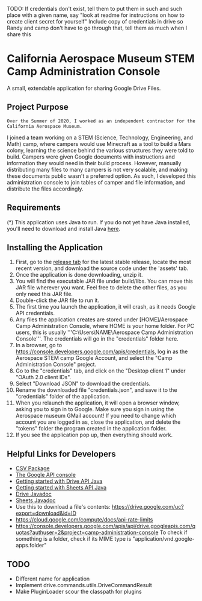 
TODO: If credentials don't exist, tell them to put them in such and such place with a given name,
say "look at readme for instructions on how to create client secret for yourself"
Include copy of credentials in drive so Randy and camp don't have to go through that,
tell them as much when I share this


# California Aerospace Museum STEM Camp Administration Console
A small, extendable application for sharing Google Drive Files.

## Project Purpose ##
    Over the Summer of 2020, I worked as an independent contractor for the California Aerospace Museum.
I joined a team working on a STEM (Science, Technology, Engineering, and Math) camp, where campers
would use Minecraft as a tool to build a Mars colony, learning the science behind the various structures
they were told to build. Campers were given Google documents with instructions and information they would
need in their build process. However, manually distributing many files to many campers is not very scalable,
and making these documents public wasn't a preferred option. As such, I developed this administration console
to join tables of camper and file information, and distribute the files accordingly.

## Requirements ##
(*) This application uses Java to run. If you do not yet have Java installed, you'll need to download and install Java [here](https://www.java.com/en/).

## Installing the Application ##
1. First, go to the [release tab](https://github.com/IronHeart7334/AerospaceCampAdminConsole/releases) for the latest stable release, 
locate the most recent version, and download the source code under the 'assets' tab.
2. Once the application is done downloading, unzip it.
3. You will find the executable JAR file under build/libs. You can move this JAR file wherever you want. Feel free to delete the other files, as you only need this JAR file.
4. Double-click the JAR file to run it.
5. The first time you launch the application, it will crash, as it needs Google API credentials.
6. Any files the application creates are stored under [HOME]/Aerospace Camp Administration Console, where HOME is your home folder.
For PC users, this is usually '''C:\Users\NAME\Aerospace Camp Administration Console'''. The credentials will go in the "credentials" folder here.
7. In a browser, go to https://console.developers.google.com/apis/credentials, log in as the Aerospace STEM camp Google Account, and select the "Camp Administration Console" project.
8. Go to the "credentials" tab, and click on the "Desktop client 1" under "OAuth 2.0 client IDs".
9. Select "Download JSON" to download the credentials.
10. Rename the downloaded file "credentials.json", and save it to the "credentials" folder of the application.
11. When you relaunch the application, it will open a browser window, asking you to sign in to Google. Make sure you sign in using the Aerospace museum GMail account!
If you need to change which account you are logged in as, close the application, and delete the "tokens" folder the program created in the application folder.
12. If you see the application pop up, then everything should work. 

## Helpful Links for Developers ##
* [CSV Package](https://commons.apache.org/proper/commons-csv/apidocs/index.html)
* [The Google API console](https://console.developers.google.com/apis/credentials?authuser=2&project=camp-administration-console)
* [Getting started with Drive API Java](https://developers.google.com/drive/api/v3/quickstart/java)
* [Getting started with Sheets API Java](https://developers.google.com/sheets/api/quickstart/java)
* [Drive Javadoc](https://developers.google.com/resources/api-libraries/documentation/drive/v3/java/latest/overview-summary.html)
* [Sheets Javadoc](https://developers.google.com/resources/api-libraries/documentation/sheets/v4/java/latest/)
* Use this to download a file's contents: https://drive.google.com/uc?export=download&id=ID
* https://cloud.google.com/compute/docs/api-rate-limits
* https://console.developers.google.com/apis/api/drive.googleapis.com/quotas?authuser=2&project=camp-administration-console
To check if something is a folder, check if its MIME type is "application/vnd.google-apps.folder"

## TODO ##
* Different name for application
* Implement drive.commands.utils.DriveCommandResult
* Make PluginLoader scour the classpath for plugins
